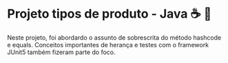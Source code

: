 <h1> Projeto tipos de produto - Java ☕ 🚀</h1>

Neste projeto, foi abordardo o assunto de sobrescrita do método hashcode e equals. Conceitos importantes de herança e testes com o framework JUnit5 também fizeram parte do foco.
